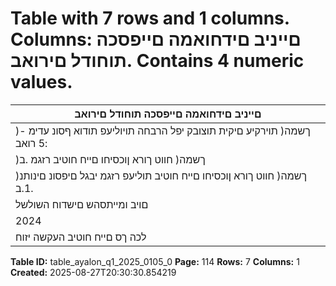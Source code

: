 # Table with 7 rows and 1 columns. Columns: םייניב םידחואמה םייפסכה תוחודל םירואב. Contains 4 numeric values.

| םייניב םידחואמה םייפסכה תוחודל םירואב |
|---|
| )ךשמה( תוירקיע םיקית תוצובק יפל הרבחה תויוליעפ תודוא ףסונ עדימ - :5 רואב |
| )ךשמה( חווט ךורא ןוכסיחו םייח חוטיב רזגמ .ב |
| )ךשמה( חווט ךורא ןוכסיחו םייח חוטיב תוליעפ רזגמ יבגל םיפסונ םינותנ .1.ב |
| םויב ומייתסהש םישדוח השולשל |
| 2024 | ינויב 30 |
| לכה ךס םייח חוטיב העקשה יזוח |

**Table ID:** table_ayalon_q1_2025_0105_0
**Page:** 114
**Rows:** 7
**Columns:** 1
**Created:** 2025-08-27T20:30:30.854219
